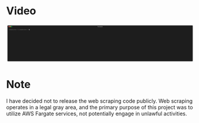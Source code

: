 
# Video
![](https://github.com/JaredHane98/CDK-Fargate-Go-Webscraping/blob/main/TerminalCommand.gif)


# Note
I have decided not to release the web scraping code publicly. Web scraping operates in a legal gray area, and the primary purpose of this project was to utilize AWS Fargate services, not potentially engage in unlawful activities.
